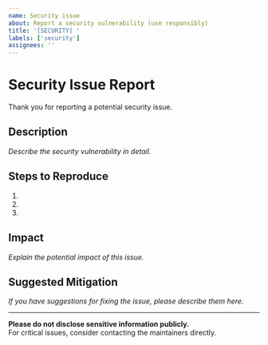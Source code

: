 ```yaml
---
name: Security issue
about: Report a security vulnerability (use responsibly)
title: '[SECURITY] '
labels: ['security']
assignees: ''
---
```


# Security Issue Report

Thank you for reporting a potential security issue.

## Description

_Describe the security vulnerability in detail._

## Steps to Reproduce

1. 
2. 
3. 

## Impact

_Explain the potential impact of this issue._

## Suggested Mitigation

_If you have suggestions for fixing the issue, please describe them here._

---

**Please do not disclose sensitive information publicly.**  
For critical issues, consider contacting the maintainers directly.